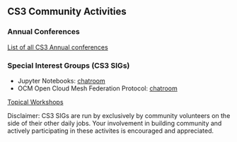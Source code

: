 ## CS3 Community Activities

### Annual Conferences

[List of all CS3 Annual conferences](http://www.cs3community.org/)

### Special Interest Groups (CS3 SIGs)

   * Jupyter Notebooks: [chatroom](https://app.gitter.im/#/room/#cs3org_Jupyter:gitter.im)
   * OCM Open Cloud Mesh Federation Protocol: [chatroom](https://app.gitter.im/#/room/#cs3org_OCM:gitter.im)

[Topical Workshops](https://indico.cern.ch/category/18416)

Disclaimer: CS3 SIGs are run by exclusively by community volunteers on the side of their other daily jobs. Your involvement in building community and actively participating in these activites is encouraged and appreciated.

<!--

**Here are some ideas to get you started:**

🙋‍♀️ A short introduction - what is your organization all about?
🌈 Contribution guidelines - how can the community get involved?
👩‍💻 Useful resources - where can the community find your docs? Is there anything else the community should know?
🍿 Fun facts - what does your team eat for breakfast?
🧙 Remember, you can do mighty things with the power of [Markdown](https://docs.github.com/github/writing-on-github/getting-started-with-writing-and-formatting-on-github/basic-writing-and-formatting-syntax)
-->
